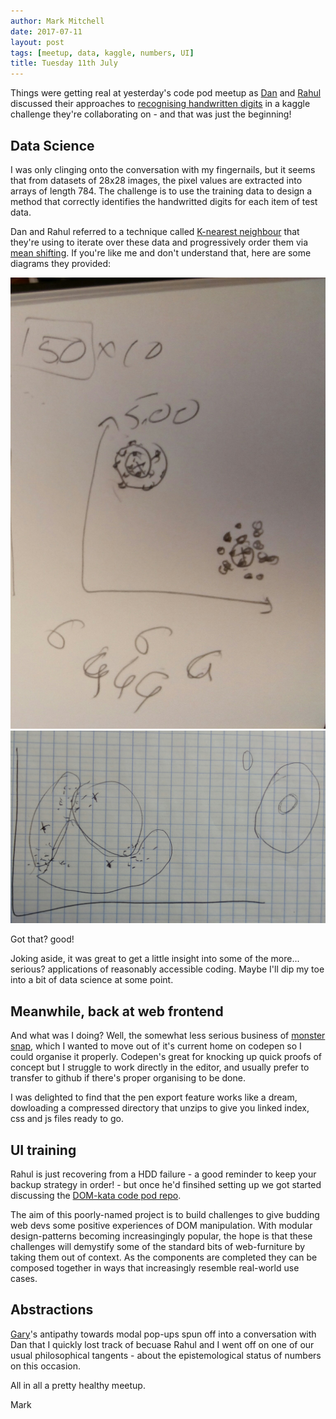 ```yaml
---
author: Mark Mitchell
date: 2017-07-11
layout: post
tags: [meetup, data, kaggle, numbers, UI]
title: Tuesday 11th July
---
```


Things were getting real at yesterday's code pod meetup as [Dan](https://github.com/danmarcus111) and [Rahul](https://github.com/rkadam21) discussed their approaches to [recognising handwritten digits](https://www.kaggle.com/c/digit-recognizer) in a kaggle challenge they're collaborating on - and that was just the beginning!

## Data Science
I was only clinging onto the conversation with my fingernails, but it seems that from datasets of 28x28 images, the pixel values are extracted into arrays of length 784. The challenge is to use the training data to design a method that correctly identifies the handwritted digits for each item of test data.

Dan and Rahul referred to a technique called [K-nearest neighbour](https://en.wikipedia.org/wiki/K-nearest_neighbors_algorithm) that they're using to iterate over these data and progressively order them via [mean shifting](https://en.wikipedia.org/wiki/Mean_shift). If you're like me and don't understand that, here are some diagrams they provided:

![Dan's KNN diagram](images/knn.jpg)
![Rahul's KNN diagram](images/knn2.jpg)

Got that? good!

Joking aside, it was great to get a little insight into some of the more... serious? applications of reasonably accessible coding. Maybe I'll dip my toe into a bit of data science at some point.

## Meanwhile, back at web frontend

And what was I doing? Well, the somewhat less serious business of [monster snap](https://codepen.io/spitchell/pen/OgBgNN), which I wanted to move out of it's current home on codepen so I could organise it properly. Codepen's great for knocking up quick proofs of concept but I struggle to work directly in the editor, and usually prefer to transfer to github if there's proper organising to be done.

I was delighted to find that the pen export feature works like a dream, dowloading a compressed directory that unzips to give you linked index, css and js files ready to go. 

## UI training

Rahul is just recovering from a HDD failure - a good reminder to keep your backup strategy in order! - but once he'd finsihed setting up we got started discussing the [DOM-kata code pod repo](https://github.com/codepoduk/DOM-katas).

The aim of this poorly-named project is to build challenges to give budding web devs some positive experiences of DOM manipulation. With modular design-patterns becoming increasingingly popular, the hope is that these challenges will demystify some of the standard bits of web-furniture by taking them out of context. As the components are completed they can be composed together in ways that increasingly resemble real-world use cases. 

## Abstractions
[Gary](https://github.com/garysiu/)'s antipathy towards modal pop-ups spun off into a conversation with Dan that I quickly lost track of becuase Rahul and I went off on one of our usual philosophical tangents - about the epistemological status of numbers on this occasion.

All in all a pretty healthy meetup. 

Mark
 


